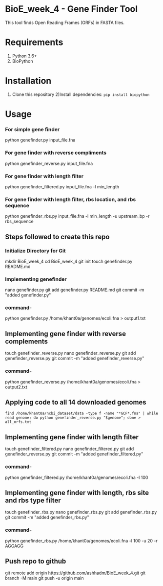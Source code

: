 # BioE_week_4 - Gene Finder Tool
This tool finds Open Reading Frames (ORFs) in FASTA files.
# Requirements
1) Python 3.6+
2) BioPython
# Installation
1) Clone this repository
2)Install dependencies: ```pip install biopython```

# Usage

### For simple gene finder
python genefinder.py input_file.fna

### For gene finder with reverse compliments
python genefinder_reverse.py input_file.fna

### For gene finder with length filter
python genefinder_filtered.py input_file.fna -l min_length

### For gene finder with length filter, rbs location, and rbs sequence
python genefinder_rbs.py input_file.fna -l min_length -u upstream_bp -r rbs_sequence

## Steps followed to create this repo
### Initialize Directory for Git
mkdir BioE_week_4
cd BioE_week_4
git init
touch genefinder.py README.md

### Implementing genefinder
nano genefinder.py
git add genefinder.py README.md
git commit -m "added genefinder.py"

### command-
python genefinder.py /home/khant0a/genomes/ecoli.fna > output1.txt

## Implementing gene finder with reverse complements
touch genefinder_reverse.py
nano genefinder_reverse.py
git add genefinder_reverse.py 
git commit -m "added genefinder_reverse.py"

### command-
python genefinder_reverse.py /home/khant0a/genomes/ecoli.fna > output2.txt

## Applying code to all 14 downloaded genomes
```find /home/khant0a/ncbi_dataset/data -type f -name "*GCF*.fna" | while read genome; do python genefinder_reverse.py "$genome"; done > all_orfs.txt```

## Implementing gene finder with length filter
touch genefinder_filtered.py
nano genefinder_filtered.py
git add genefinder_reverse.py 
git commit -m "added genefinder_filtered.py"

### command-
python genefinder_filtered.py /home/khant0a/genomes/ecoli.fna -l 100

## Implementing gene finder with length, rbs site and rbs type filter
touch genefinder_rbs.py
nano genefinder_rbs.py
git add genefinder_rbs.py 
git commit -m "added genefinder_rbs.py"

### command-
python genefinder_rbs.py /home/khant0a/genomes/ecoli.fna -l 100 -u 20 -r AGGAGG

## Push repo to github
git remote add origin https://github.com/ashhadm/BioE_week_4.git
git branch -M main
git push -u origin main
